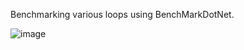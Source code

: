 Benchmarking various loops using BenchMarkDotNet.

![image](https://github.com/user-attachments/assets/9ae2f8da-c9fa-4a46-a447-265aa473142a)
